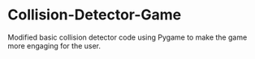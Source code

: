 # Collision-Detector-Game
Modified basic collision detector code using Pygame to make the game more engaging for the user. 
